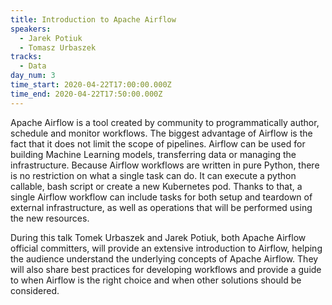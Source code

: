 ```yaml
---
title: Introduction to Apache Airflow
speakers:
  - Jarek Potiuk
  - Tomasz Urbaszek
tracks:
  - Data
day_num: 3
time_start: 2020-04-22T17:00:00.000Z
time_end: 2020-04-22T17:50:00.000Z
---
```


Apache Airflow is a tool created by community to programmatically author, schedule and monitor workflows. The biggest advantage of Airflow is the fact that it does not limit the scope of pipelines. Airflow can be used for building Machine Learning models, transferring data or managing the infrastructure. Because Airflow workflows are written in pure Python, there is no restriction on what a single task can do. It can execute a python callable, bash script or create a new Kubernetes pod. Thanks to that, a single Airflow workflow can include tasks for both setup and teardown of external infrastructure, as well as operations that will be performed using the new resources.

During this talk Tomek Urbaszek and Jarek Potiuk, both Apache Airflow official committers, will provide an extensive introduction to Airflow, helping the audience understand the underlying concepts of Apache Airflow. They will also share best practices for developing workflows and provide a guide to when Airflow is the right choice and when other solutions should be considered.
